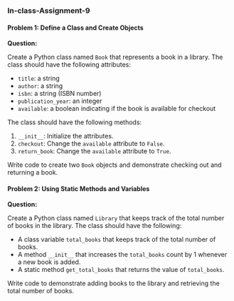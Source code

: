 ### In-class-Assignment-9

#### Problem 1: Define a Class and Create Objects

**Question:**

Create a Python class named `Book` that represents a book in a library. The class should have the following attributes:
- `title`: a string
- `author`: a string
- `isbn`: a string (ISBN number)
- `publication_year`: an integer
- `available`: a boolean indicating if the book is available for checkout

The class should have the following methods:
1. `__init__`: Initialize the attributes.
2. `checkout`: Change the `available` attribute to `False`.
3. `return_book`: Change the `available` attribute to `True`.

Write code to create two `Book` objects and demonstrate checking out and returning a book.


#### Problem 2: Using Static Methods and Variables

**Question:**

Create a Python class named `Library` that keeps track of the total number of books in the library. The class should have the following:
- A class variable `total_books` that keeps track of the total number of books.
- A method `__init__` that increases the `total_books` count by 1 whenever a new book is added.
- A static method `get_total_books` that returns the value of `total_books`.

Write code to demonstrate adding books to the library and retrieving the total number of books.

